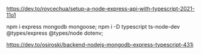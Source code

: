https://dev.to/roycechua/setup-a-node-express-api-with-typescript-2021-11o1

npm i express mongodb mongoose;
npm i -D typescript ts-node-dev @types/express @types/node dotenv;

https://dev.to/osiroski/backend-nodejs-mongodb-express-typescript-431i
